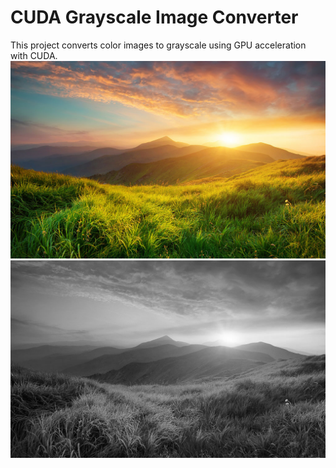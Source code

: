 # CUDA Grayscale Image Converter

This project converts color images to grayscale using GPU acceleration with CUDA.
![Original Image](cudaGrayscale/input.jpg)
![Image after Gaussian Blur](cudaGrayscale/output.jpg)
